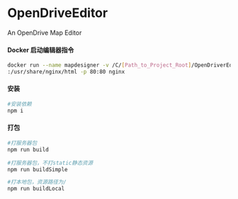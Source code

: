 # OpenDriveEditor
An OpenDrive Map Editor


#### Docker 启动编辑器指令
```bash
docker run --name mapdesigner -v /C/[Path_to_Project_Root]/OpenDriverEditor/distL
:/usr/share/nginx/html -p 80:80 nginx
```

#### 安装
```bash
#安装依赖
npm i
```

#### 打包
```bash
#打服务器包
npm run build
 
#打服务器包，不打static静态资源
npm run buildSimple

#打本地包，资源路径为/
npm run buildLocal
```
